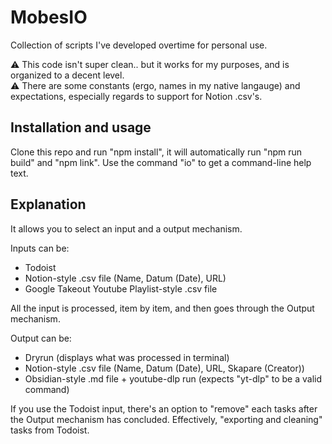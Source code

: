 # MobesIO
Collection of scripts I've developed overtime for personal use.

⚠ This code isn't super clean.. but it works for my purposes, and is organized to a decent level.  
⚠ There are some constants (ergo, names in my native langauge) and expectations, especially regards to support for Notion .csv's. 

## Installation and usage
Clone this repo and run "npm install", it will automatically run "npm run build" and "npm link".
Use the command "io" to get a command-line help text.

## Explanation
It allows you to select an input and a output mechanism.

Inputs can be:
* Todoist
* Notion-style .csv file (Name, Datum (Date), URL)
* Google Takeout Youtube Playlist-style .csv file

All the input is processed, item by item, and then goes through the Output mechanism.

Output can be:
* Dryrun (displays what was processed in terminal)
* Notion-style .csv file (Name, Datum (Date), URL, Skapare (Creator))
* Obsidian-style .md file + youtube-dlp run (expects "yt-dlp" to be a valid command)

If you use the Todoist input, there's an option to "remove" each tasks after the Output mechanism has concluded. Effectively, "exporting and cleaning" tasks from Todoist.
